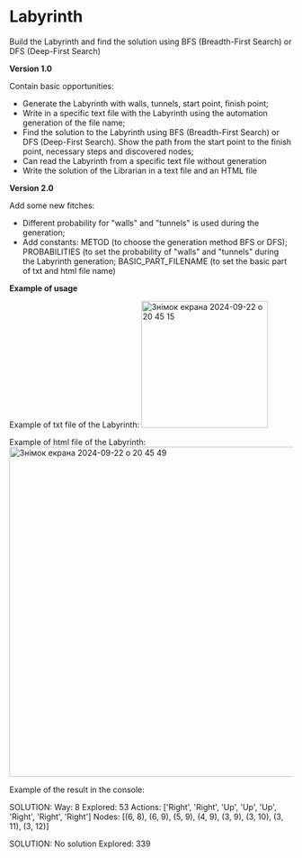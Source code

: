 # Labyrinth
Build the Labyrinth and find the solution using BFS (Breadth-First Search) or DFS (Deep-First Search)

**Version 1.0** 

Contain basic opportunities:

  - Generate the Labyrinth with walls, tunnels, start point, finish point;
  - Write in a specific text file with the Labyrinth using the automation generation of the file name;
  - Find the solution to the Labyrinth using BFS (Breadth-First Search) or DFS (Deep-First Search). Show the path from the start point to the finish point, necessary steps and discovered nodes;
  - Can read the Labyrinth from a specific text file without generation
  - Write the solution of the Librarian in a text file and an HTML file

**Version 2.0**

Add some new fitches:

- Different probability for  "walls" and "tunnels" is used  during the generation;
- Add constants: 
    METOD (to choose the generation method BFS or DFS);
    PROBABILITIES (to set the probability of "walls" and "tunnels" during the Labyrinth generation;
    BASIC_PART_FILENAME (to set the basic part of txt and html file name)


**Example of usage**

Example of txt file of the Labyrinth:
<img width="225" alt="Знімок екрана 2024-09-22 о 20 45 15" src="https://github.com/user-attachments/assets/e8c0690c-1db0-47b1-86f3-d4825cb481a4">

Example of html file of the Labyrinth:
<img width="586" alt="Знімок екрана 2024-09-22 о 20 45 49" src="https://github.com/user-attachments/assets/a1f2f1e3-6e72-48dd-bad5-23a9ce3bc8ca">

Example of the result in the console:

SOLUTION:
Way: 8
Explored: 53
Actions: ['Right', 'Right', 'Up', 'Up', 'Up', 'Right', 'Right', 'Right']
Nodes: [(6, 8), (6, 9), (5, 9), (4, 9), (3, 9), (3, 10), (3, 11), (3, 12)]

SOLUTION: No solution
Explored: 339
